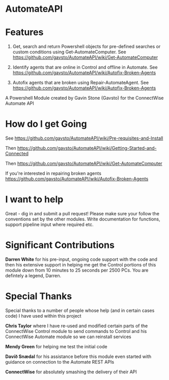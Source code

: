 # AutomateAPI

# Features
1) Get, search and return Powershell objects for pre-defined searches or custom conditions using Get-AutomateComputer. See https://github.com/gavsto/AutomateAPI/wiki/Get-AutomateComputer

2) Identify agents that are online in Control and offline in Automate. See https://github.com/gavsto/AutomateAPI/wiki/Autofix-Broken-Agents

3) Autofix agents that are broken using Repair-AutomateAgent. See https://github.com/gavsto/AutomateAPI/wiki/Autofix-Broken-Agents

A Powershell Module created by Gavin Stone (Gavsto) for the ConnectWise Automate API

# How do I get Going
See https://github.com/gavsto/AutomateAPI/wiki/Pre-requisites-and-Install

Then https://github.com/gavsto/AutomateAPI/wiki/Getting-Started-and-Connected

Then https://github.com/gavsto/AutomateAPI/wiki/Get-AutomateComputer

If you're interested in repairing broken agents https://github.com/gavsto/AutomateAPI/wiki/Autofix-Broken-Agents

# I want to help
Great - dig in and submit a pull request! Please make sure your follow the conventions set by the other modules. Write documentation for functions, support pipeline input where required etc.

# Significant Contributions

**Darren White** for his pre-input, ongoing code support with the code and then his extensive support in helping me get the Control portions of this module down from 10 minutes to 25 seconds per 2500 PCs. You are defintely a legend, Darren.

# Special Thanks
Special thanks to a number of people whose help (and in certain cases code) I have used within this project

**Chris Taylor** where I have re-used and modified certain parts of the ConnectWise Control module to send commands to Control and his ConnectWise Automate module so we can reinstall services

**Mendy Green** for helping me test the initial code

**Davíð Snædal** for his assistance before this module even started with guidance on connection to the Automate REST APIs

**ConnectWise** for absolutely smashing the delivery of their API

